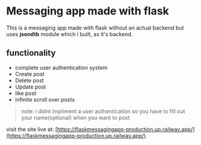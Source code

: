 # Messaging app made with flask

This is a messaging app made with flask without an actual backend but uses __jsondtb__ module which i built, as it's backend. 
## functionality
- complete user authentication system
- Create post
- Delete post
- Update post
- like post
- infinite scroll over posts

> note: i didnt impliment a user authentication so you have to fill out your name(optional) when you want to post

visit the site live at: [https://flaskmessagingapp-production.up.railway.app/](https://flaskmessagingapp-production.up.railway.app/)
